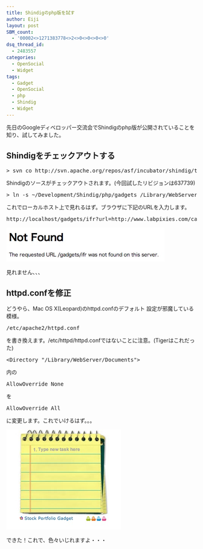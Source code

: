 ```yaml
---
title: Shindigのphp版を試す
author: Eiji
layout: post
SBM_count:
  - '00002<>1271383778<>2<>0<>0<>0<>0'
dsq_thread_id:
  - 2483557
categories:
  - OpenSocial
  - Widget
tags:
  - Gadget
  - OpenSocial
  - php
  - Shindig
  - Widget
---
```

<p>先日のGoogleディベロッパー交流会でShindigのphp版が公開されていることを知り、試してみました。</p>
<h2>Shindigをチェックアウトする</h2>
<pre>&gt; svn co http://svn.apache.org/repos/asf/incubator/shindig/trunk .</pre>
<p>Shindigのソースがチェックアウトされます。(今回試したリビジョンは637739)</p>
<pre>&gt; ln -s ~/Development/Shindig/php/gadgets /Library/WebServer/Documents/gadgets</pre>
<p>これでローカルホスト上で見れるはず。ブラウザに下記のURLを入力します。</p>
<pre>http://localhost/gadgets/ifr?url=http://www.labpixies.com/campaigns/todo/todo.xml</pre>
<p><a href="/images/2008/03/notfound.jpg" title="NotFound"><img src="/images/2008/03/notfound.jpg" alt="NotFound" /></a><a href="/images/2008/03/notfound.jpg" title="NotFound"> </a></p>
<p>見れません、、、</p>
<h2>httpd.confを修正</h2>
<p>どうやら、Mac OS X(Leopard)のhttpd.confのデフォルト 設定が邪魔している模様。</p>
<pre>/etc/apache2/httpd.conf</pre>
<p>を書き換えます。/etc/httpd/httpd.confではないことに注意。(Tigerはこれだった)</p>
<pre>&lt;Directory "/Library/WebServer/Documents"&gt;</pre>
<p>内の</p>
<pre>AllowOverride None</pre>
<p>を</p>
<pre>AllowOverride All</pre>
<p>に変更します。これでいけるはず。。。</p>
<p><a href="/images/2008/03/todogadget.jpg" title="ToDoGadget"><img src="/images/2008/03/todogadget.jpg" alt="ToDoGadget" /></a></p>
<p>できた！これで、色々いじれますよ・・・</p>
